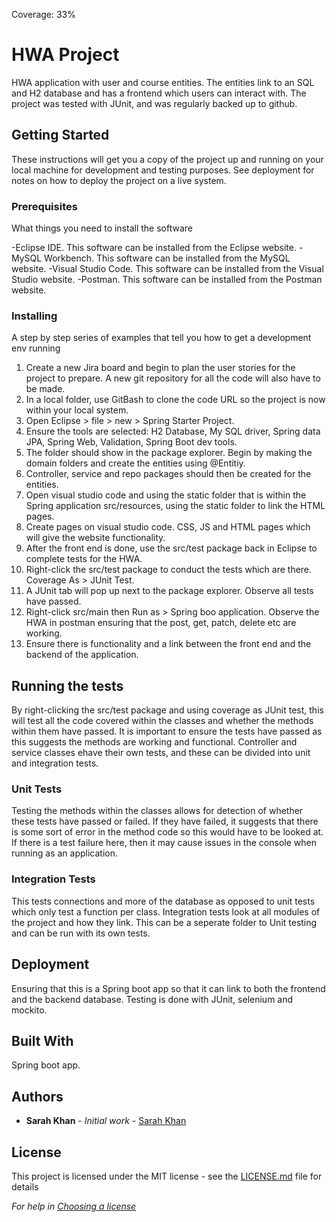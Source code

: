 Coverage: 33%
# HWA Project

HWA application with user and course entities. The entities link to an SQL and H2 database and has a frontend which users can interact with. The project was tested with JUnit, and was regularly backed up to github.

## Getting Started

These instructions will get you a copy of the project up and running on your local machine for development and testing purposes. See deployment for notes on how to deploy the project on a live system.

### Prerequisites

What things you need to install the software

-Eclipse IDE. This software can be installed from the Eclipse website.
-MySQL Workbench. This software can be installed from the MySQL website.
-Visual Studio Code. This software can be installed from the Visual Studio website.
-Postman. This software can be installed from the Postman website.

### Installing

A step by step series of examples that tell you how to get a development env running

1. Create a new Jira board and begin to plan the user stories for the project to prepare. A new git repository for all the code will also have to be made.
2. In a local folder, use GitBash to clone the code URL so the project is now within your local system.
3. Open Eclipse > file > new > Spring Starter Project.
4. Ensure the tools are selected: H2 Database, My SQL driver, Spring data JPA, Spring Web, Validation, Spring Boot dev tools.
5. The folder should show in the package explorer. Begin by making the domain folders and create the entities using @Entitiy.
6. Controller, service and repo packages should then be created for the entities.
7. Open visual studio code and using the static folder that is within the Spring application src/resources, using the static folder to link the HTML pages.
8. Create pages on visual studio code. CSS, JS and HTML pages which will give the website functionality.
10. After the front end is done, use the src/test package back in Eclipse to complete tests for the HWA.
11. Right-click the src/test package to conduct the tests which are there. Coverage As > JUnit Test.
12. A JUnit tab will pop up next to the package explorer. Observe all tests have passed.
13. Right-click src/main then Run as > Spring boo application. Observe the HWA in postman ensuring that the post, get, patch, delete etc are working.
14. Ensure there is functionality and a link between the front end and the backend of the application.

## Running the tests

By right-clicking the src/test package and using coverage as JUnit test, this will test all the code covered within the classes and whether the methods within them have passed. It is important to ensure the tests have passed as this suggests the methods are working and functional. Controller and service classes ehave their own tests, and these can be divided into unit and integration tests.

### Unit Tests 

Testing the methods within the classes allows for detection of whether these tests have passed or failed. If they have failed, it suggests that there is some sort of error in the method code so this would have to be looked at. If there is a test failure here, then it may cause issues in the console when running as an application.

### Integration Tests 
This tests connections and more of the database as opposed to unit tests which only test a function per class. Integration tests look at all modules of the project and how they link. This can be a seperate folder to Unit testing and can be run with its own tests.

## Deployment

Ensuring that this is a Spring boot app so that it can link to both the frontend and the backend database. Testing is done with JUnit, selenium and mockito.

## Built With

Spring boot app.

## Authors

* **Sarah Khan** - *Initial work* - [Sarah Khan](https://github.com/sarahkgh)

## License

This project is licensed under the MIT license - see the [LICENSE.md](LICENSE.md) file for details 

*For help in [Choosing a license](https://choosealicense.com/)*
